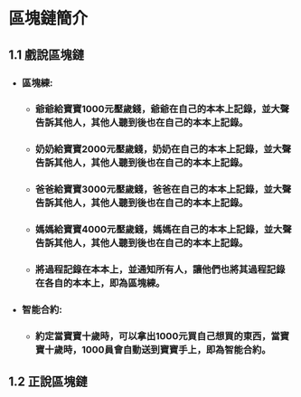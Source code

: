 區塊鏈簡介
=====
1.1 戲說區塊鏈
-----
* ### 區塊練:
    * ### 爺爺給寶寶1000元壓歲錢，爺爺在自己的本本上記錄，並大聲告訴其他人，其他人聽到後也在自己的本本上記錄。
    * ### 奶奶給寶寶2000元壓歲錢，奶奶在自己的本本上記錄，並大聲告訴其他人，其他人聽到後也在自己的本本上記錄。
    * ### 爸爸給寶寶3000元壓歲錢，爸爸在自己的本本上記錄，並大聲告訴其他人，其他人聽到後也在自己的本本上記錄。
    * ### 媽媽給寶寶4000元壓歲錢，媽媽在自己的本本上記錄，並大聲告訴其他人，其他人聽到後也在自己的本本上記錄。
    * ### 將過程記錄在本本上，並通知所有人，讓他們也將其過程記錄在各自的本本上，即為區塊練。
* ### 智能合約:
    * ### 約定當寶寶十歲時，可以拿出1000元買自己想買的東西，當寶寶十歲時，1000員會自動送到寶寶手上，即為智能合約。
1.2 正說區塊鏈
-----